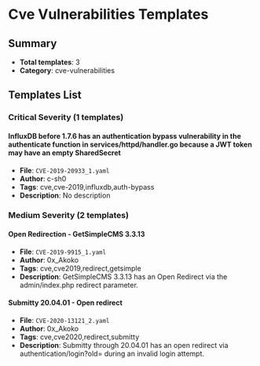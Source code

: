 # Cve Vulnerabilities Templates

## Summary
- **Total templates**: 3
- **Category**: cve-vulnerabilities

## Templates List

### Critical Severity (1 templates)

#### InfluxDB before 1.7.6 has an authentication bypass vulnerability in the authenticate function in services/httpd/handler.go because a JWT token may have an empty SharedSecret
- **File**: `CVE-2019-20933_1.yaml`
- **Author**: c-sh0
- **Tags**: cve,cve-2019,influxdb,auth-bypass
- **Description**: No description

### Medium Severity (2 templates)

#### Open Redirection - GetSimpleCMS 3.3.13
- **File**: `CVE-2019-9915_1.yaml`
- **Author**: 0x_Akoko
- **Tags**: cve,cve2019,redirect,getsimple
- **Description**: GetSimpleCMS 3.3.13 has an Open Redirect via the admin/index.php redirect parameter.

#### Submitty 20.04.01 - Open redirect
- **File**: `CVE-2020-13121_2.yaml`
- **Author**: 0x_Akoko
- **Tags**: cve,cve2020,redirect,submitty
- **Description**: Submitty through 20.04.01 has an open redirect via authentication/login?old= during an invalid login attempt.


